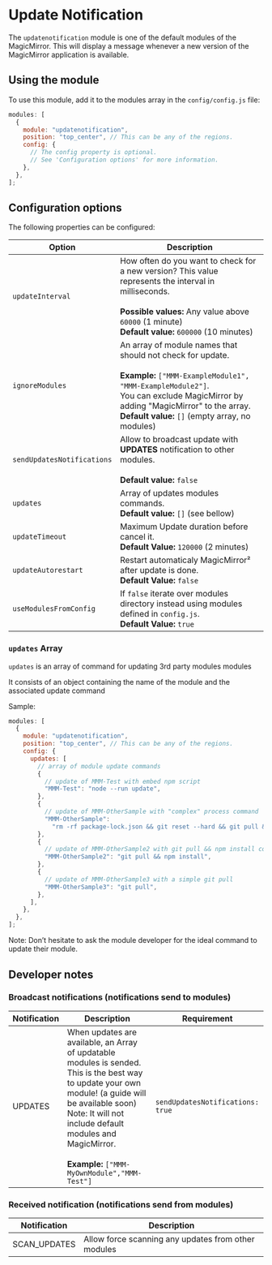 # Update Notification

The `updatenotification` module is one of the default modules of the
MagicMirror. This will display a message whenever a new version of the
MagicMirror application is available.

## Using the module

To use this module, add it to the modules array in the `config/config.js` file:

```javascript
modules: [
  {
    module: "updatenotification",
    position: "top_center", // This can be any of the regions.
    config: {
      // The config property is optional.
      // See 'Configuration options' for more information.
    },
  },
];
```

## Configuration options

The following properties can be configured:

| Option                     | Description                                                                                                                                                                                                                                                   |
| -------------------------- | ------------------------------------------------------------------------------------------------------------------------------------------------------------------------------------------------------------------------------------------------------------- |
| `updateInterval`           | How often do you want to check for a new version? This value represents the interval in milliseconds. <br><br> **Possible values:** Any value above `60000` (1 minute) <br> **Default value:** `600000` (10 minutes)                                          |
| `ignoreModules`            | An array of module names that should not check for update. <br><br> **Example:** `["MMM-ExampleModule1", "MMM-ExampleModule2"]`.<br> You can exclude MagicMirror by adding "MagicMirror" to the array. <br> **Default value:** `[]` (empty array, no modules) |
| `sendUpdatesNotifications` | Allow to broadcast update with **UPDATES** notification to other modules.<br><br> **Default value:** `false`                                                                                                                                                  |
| `updates`                  | Array of updates modules commands. <br> **Default value:** `[]` (see bellow)                                                                                                                                                                                  |
| `updateTimeout`            | Maximum Update duration before cancel it. <br> **Default Value:** `120000` (2 minutes)                                                                                                                                                                        |
| `updateAutorestart`        | Restart automaticaly MagicMirror² after update is done. <br> **Default Value:** `false`                                                                                                                                                                       |
| `useModulesFromConfig`     | If `false` iterate over modules directory instead using modules defined in `config.js`. <br> **Default Value:** `true`                                                                                                                                        |

### `updates` Array

`updates` is an array of command for updating 3rd party modules modules

It consists of an object containing the name of the module and the associated
update command

Sample:

```javascript
modules: [
  {
    module: "updatenotification",
    position: "top_center", // This can be any of the regions.
    config: {
      updates: [
        // array of module update commands
        {
          // update of MMM-Test with embed npm script
          "MMM-Test": "node --run update",
        },
        {
          // update of MMM-OtherSample with "complex" process command
          "MMM-OtherSample":
            "rm -rf package-lock.json && git reset --hard && git pull && npm install",
        },
        {
          // update of MMM-OtherSample2 with git pull && npm install command
          "MMM-OtherSample2": "git pull && npm install",
        },
        {
          // update of MMM-OtherSample3 with a simple git pull
          "MMM-OtherSample3": "git pull",
        },
      ],
    },
  },
];
```

Note: Don’t hesitate to ask the module developer for the ideal command to update
their module.

## Developer notes

### Broadcast notifications (notifications send to modules)

| Notification | Description                                                                                                                                                                                                                                                                      | Requirement                      |
| ------------ | -------------------------------------------------------------------------------------------------------------------------------------------------------------------------------------------------------------------------------------------------------------------------------- | -------------------------------- |
| UPDATES      | When updates are available, an Array of updatable modules is sended. <br> This is the best way to update your own module! (a guide will be available soon) <br> Note: It will not include default modules and MagicMirror. <br><br>**Example:** `["MMM-MyOwnModule","MMM-Test"]` | `sendUpdatesNotifications: true` |

### Received notification (notifications send from modules)

| Notification | Description                                         |
| ------------ | --------------------------------------------------- |
| SCAN_UPDATES | Allow force scanning any updates from other modules |
